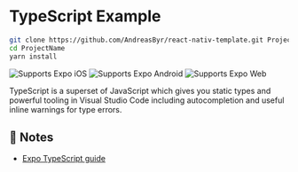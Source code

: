 # TypeScript Example

```sh
git clone https://github.com/AndreasByr/react-nativ-template.git ProjectName
cd ProjectName
yarn install
```

<p>
  <!-- iOS -->
  <img alt="Supports Expo iOS" longdesc="Supports Expo iOS" src="https://img.shields.io/badge/iOS-4630EB.svg?style=flat-square&logo=APPLE&labelColor=999999&logoColor=fff" />
  <!-- Android -->
  <img alt="Supports Expo Android" longdesc="Supports Expo Android" src="https://img.shields.io/badge/Android-4630EB.svg?style=flat-square&logo=ANDROID&labelColor=A4C639&logoColor=fff" />
  <!-- Web -->
  <img alt="Supports Expo Web" longdesc="Supports Expo Web" src="https://img.shields.io/badge/web-4630EB.svg?style=flat-square&logo=GOOGLE-CHROME&labelColor=4285F4&logoColor=fff" />
</p>

TypeScript is a superset of JavaScript which gives you static types and powerful tooling in Visual Studio Code including autocompletion and useful inline warnings for type errors.

## 📝 Notes

- [Expo TypeScript guide](https://docs.expo.dev/versions/latest/guides/typescript/)
